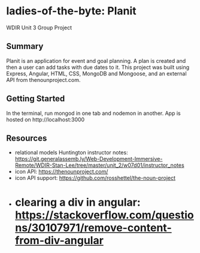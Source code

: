 # ladies-of-the-byte: Planit

WDIR Unit 3 Group Project

## Summary

Planit is an application for event and goal planning. A plan is created and then a user can add tasks with due dates to it. This project was built using Express, Angular, HTML, CSS, MongoDB and Mongoose, and an external API from thenounproject.com.

## Getting Started

In the terminal, run mongod in one tab and nodemon in another.
App is hosted on http://localhost:3000

## Resources

- relational models Huntington instructor notes: https://git.generalassemb.ly/Web-Development-Immersive-Remote/WDIR-Stan-Lee/tree/master/unit_2/w07d01/instructor_notes
- icon API: https://thenounproject.com/
- icon API support: https://github.com/rosshettel/the-noun-project
- # clearing a div in angular: https://stackoverflow.com/questions/30107971/remove-content-from-div-angular
